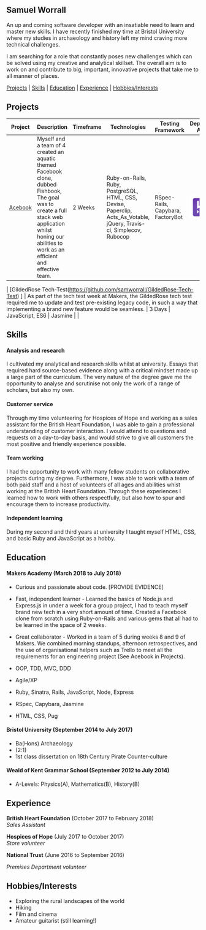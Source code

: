 ## Samuel Worrall

An up and coming software developer with an insatiable need to learn and master new skills. I have recently finished my time at Bristol University where my studies in archaeology and history left my mind craving more technical challenges.

I am searching for a role that constantly poses new challenges which can be solved using my creative and analytical skillset. The overall aim is to work on and contribute to big, important, innovative projects that take me to all manner of places.

[Projects](#Projects) | [Skills](#Skills) | [Education](#Education) | [Experience](#Experience) | [Hobbies/Interests](#Hobbies/Interests)

## <a name="Projects">Projects</a>

| Project | Description | Timeframe | Technologies | Testing Framework | Deployed App |
|---|---|---|---|---|---|
| [Acebook](https://github.com/revilo1882/acebook-rails-LAHWF) | Myself and a team of 4 created an aquatic themed Facebook clone, dubbed Fishbook, The goal was to create a full stack web application whilst honing our abilities to work as an efficient and effective team. | 2 Weeks |  Ruby-on-Rails, Ruby, PostgreSQL, HTML, CSS, Devise, Paperclip, Acts_As_Votable, jQuery, Travis-ci, Simplecov, Rubocop | RSpec-Rails, Capybara, FactoryBot | <a href="https://morning-everglades-97311.herokuapp.com/"><img src="logos/Heroku.png" width="60" align="center"></a> |

| [GildedRose Tech-Test(https://github.com/samworrall/GildedRose-Tech-Test) ] | As part of the tech test week at Makers, the GildedRose tech test required me to update and test pre-existing legacy code, in such a way that implementing a brand new feature would be seamless. | 3 Days | JavaScript, ES6 |
Jasmine |  |

## <a name="Skills">Skills</a>

#### Analysis and research

I cultivated my analytical and research skills whilst at university. Essays that required hard source-based evidence along with a critical mindset made up a large part of the curriculum. The very nature of the degree gave me the opportunity to analyse and scrutinise not only the work of a range of scholars, but also my own.

#### Customer service

Through my time volunteering for Hospices of Hope and working as a sales assistant for the British Heart Foundation, I was able to gain a professional understanding of customer interaction. I would attend to questions and requests on a day-to-day basis, and would strive to give all customers the most positive and friendly experience possible.

#### Team working

I had the opportunity to work with many fellow students on collaborative projects during my degree. Furthermore, I was able to work with a team of both paid staff and a host of volunteers of all ages and abilities whist working at the British Heart Foundation. Through these experiences I learned how to work with others respectfully, but also how to spur and encourage them to increase productivity.

#### Independent learning

During my second and third years at university I taught myself HTML, CSS, and basic Ruby and JavaScript as a hobby.

## <a name="Education">Education</a>

#### Makers Academy (March 2018 to July 2018)

- Curious and passionate about code. [PROVIDE EVIDENCE]

- Fast, independent learner - Learned the basics of Node.js and Express.js in under a week for a group project, I had to teach myself brand new tech in a very short amount of time. Created a Facebook clone from scratch using Ruby-on-Rails and various gems that all had to be learned in the space of 2 weeks.

- Great collaborator - Worked in a team of 5 during weeks 8 and 9 of Makers. We combined morning standups, afternoon retrospectives, and the use of organisational helpers such as Trello to meet all the requirements for an engineering project (See Acebook in Projects).

- OOP, TDD, MVC, DDD
- Agile/XP
- Ruby, Sinatra, Rails, JavaScript, Node, Express
- RSpec, Capybara, Jasmine
- HTML, CSS, Pug

#### Bristol University (September 2014 to July 2017)

- Ba(Hons) Archaeology
- (2:1)
- 1st class dissertation on 18th Century Pirate Counter-culture

#### Weald of Kent Grammar School (September 2012 to July 2014)

- A-Levels: Physics(A), Mathematics(B), History(B)


## <a name="Experience">Experience</a>

**British Heart Foundation** (October 2017 to February 2018)    
*Sales Assistant*  

**Hospices of Hope** (July 2017 to October 2017)   
*Store volunteer*

**National Trust** (June 2016 to September 2016)

*Premises Department volunteer*


## <a name="Hobbies/Interests">Hobbies/Interests</a>

- Exploring the rural landscapes of the world
- Hiking
- Film and cinema
- Amateur guitarist (still learning!)
